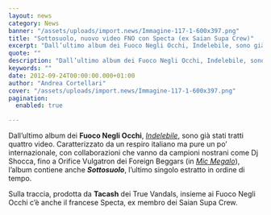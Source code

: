 ```yaml
---
layout: news
category: News
banner: "/assets/uploads/import.news/Immagine-117-1-600x397.png"
title: "Sottosuolo, nuovo video FNO con Specta (ex Saian Supa Crew)"
excerpt: "Dall’ultimo album dei Fuoco Negli Occhi, Indelebile, sono già stati tratti quattro video. Caratterizzato da un respiro italiano ma pure un po’ internazionale, con collaborazioni che vanno da campioni nostrani come Dj Shocca, fino a Orifice Vulgatron dei Foreign Beggars (in Mic Megalo), l’album contiene anche Sottosuolo, l’ultimo singolo estratto in ordine di tempo. Sulla traccia, prodotta da [&hellip"
quote: ""
description: "Dall’ultimo album dei Fuoco Negli Occhi, Indelebile, sono già stati tratti quattro video. Caratterizzato da un respiro italiano ma pure un po’ internazionale, con collaborazioni che vanno da campioni nostrani come Dj Shocca, fino a Orifice Vulgatron dei Foreign Beggars (in Mic Megalo), l’album contiene anche Sottosuolo, l’ultimo singolo estratto in ordine di tempo. Sulla traccia, prodotta da [&hellip"
keywords: ""
date: 2012-09-24T00:00:00.000+01:00
author: "Andrea Cortellari"
cover: "/assets/uploads/import.news/Immagine-117-1-600x397.png"
pagination:
  enabled: true

---
```


Dall’ultimo album dei **Fuoco Negli Occhi**, _[Indelebile](https://hotmc.com/indelebile-il-nuovo-album-ufficiale-di-fuoco-negli-occhi/)_, sono già stati tratti quattro video. Caratterizzato da un respiro italiano ma pure un po’ internazionale, con collaborazioni che vanno da campioni nostrani come Dj Shocca, fino a Orifice Vulgatron dei Foreign Beggars (in _[Mic Megalo](https://hotmc.com/nuovo-video-di-fuoco-negli-occhi-feat-orifice-vulgatron-foreign-beggars/)_), l’album contiene anche **_Sottosuolo_**, l’ultimo singolo estratto in ordine di tempo.

Sulla traccia, prodotta da **Tacash** dei True Vandals, insieme ai Fuoco Negli Occhi c’è anche il francese Specta, ex membro dei Saian Supa Crew.